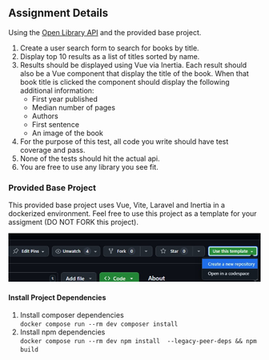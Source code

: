 ## Assignment Details


Using the [Open Library API](https://openlibrary.org/developers/api)
and the provided base project.

1. Create a user search form to search for books by title. 
1. Display top 10 results as a list of titles sorted by name.
1. Results should be displayed using Vue via Inertia.  Each result should also be a Vue component that display the title of the book.  When that book title is clicked the component should display the following additional information:
    - First year published
    - Median number of pages
    - Authors
    - First sentence 
    - An image of the book  
1. For the purpose of this test, all code you write should have test coverage and pass.
1. None of the tests should hit the actual api.
1. You are free to use any library you see fit.


### Provided Base Project
This provided base project uses Vue, Vite, Laravel and Inertia in a dockerized environment.
Feel free to use this project as a template for your assigment (DO NOT FORK this project).

![Template](./readme/template.jpg)


#### Install Project Dependencies 

1. Install composer dependencies <br> `docker compose run --rm dev composer install`
1. Install npm dependencies <br> `docker compose run --rm dev npm install  --legacy-peer-deps && npm build`
